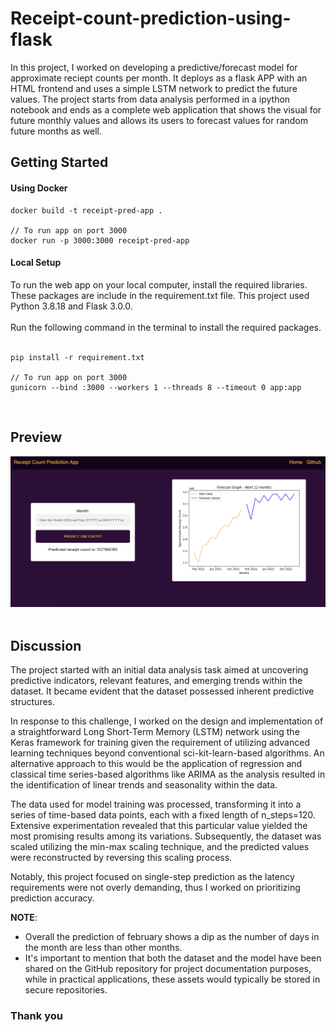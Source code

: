 # Receipt-count-prediction-using-flask
In this project, I worked on developing a predictive/forecast model for approximate reciept counts per month. It deploys as a flask APP with an HTML frontend and uses a simple LSTM network to predict the future values. The project starts from data analysis performed in a ipython notebook and ends as a complete web application that shows the visual for future monthly values and allows its users to forecast values for random future months as well.

## Getting Started

#### Using Docker

```
docker build -t receipt-pred-app .

// To run app on port 3000
docker run -p 3000:3000 receipt-pred-app
```

#### Local Setup
To run the web app on your local computer, install the required libraries. These packages are include in the requirement.txt file. This project used Python 3.8.18 and Flask 3.0.0.<br><br> Run the following command in the terminal to install the required packages.<br><br>

```
pip install -r requirement.txt

// To run app on port 3000
gunicorn --bind :3000 --workers 1 --threads 8 --timeout 0 app:app
```

<br>

## Preview

![App Preview](static/images/preview.png)
<br>
<br>

## Discussion

The project started with an initial data analysis task aimed at uncovering predictive indicators, relevant features, and emerging trends within the dataset. It became evident that the dataset possessed inherent predictive structures.

In response to this challenge, I worked on the design and implementation of a straightforward Long Short-Term Memory (LSTM) network using the Keras framework for training given the requirement of utilizing advanced learning techniques beyond conventional sci-kit-learn-based algorithms. An alternative approach to this would be the application of regression and classical time series-based algorithms like ARIMA as the analysis resulted in the identification of linear trends and seasonality within the data.

The data used for model training was processed, transforming it into a series of time-based data points, each with a fixed length of n_steps=120. Extensive experimentation revealed that this particular value yielded the most promising results among its variations. Subsequently, the dataset was scaled utilizing the min-max scaling technique, and the predicted values were reconstructed by reversing this scaling process.

Notably, this project focused on single-step prediction as the latency requirements were not overly demanding, thus I worked on prioritizing prediction accuracy.


**NOTE**:

- Overall the prediction of february shows a dip as the number of days in the month are less than other months.
- It's important to mention that both the dataset and the model have been shared on the GitHub repository for project documentation purposes, while in practical applications, these assets would typically be stored in secure repositories.


### Thank you

